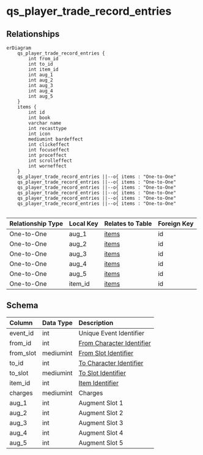 # qs_player_trade_record_entries

## Relationships

```mermaid
erDiagram
    qs_player_trade_record_entries {
        int from_id
        int to_id
        int item_id
        int aug_1
        int aug_2
        int aug_3
        int aug_4
        int aug_5
    }
    items {
        int id
        int book
        varchar name
        int recasttype
        int icon
        mediumint bardeffect
        int clickeffect
        int focuseffect
        int proceffect
        int scrolleffect
        int worneffect
    }
    qs_player_trade_record_entries ||--o{ items : "One-to-One"
    qs_player_trade_record_entries ||--o{ items : "One-to-One"
    qs_player_trade_record_entries ||--o{ items : "One-to-One"
    qs_player_trade_record_entries ||--o{ items : "One-to-One"
    qs_player_trade_record_entries ||--o{ items : "One-to-One"
    qs_player_trade_record_entries ||--o{ items : "One-to-One"


```


| Relationship Type | Local Key | Relates to Table | Foreign Key |
| :--- | :--- | :--- | :--- |
| One-to-One | aug_1 | [items](../../schema/items/items.md) | id |
| One-to-One | aug_2 | [items](../../schema/items/items.md) | id |
| One-to-One | aug_3 | [items](../../schema/items/items.md) | id |
| One-to-One | aug_4 | [items](../../schema/items/items.md) | id |
| One-to-One | aug_5 | [items](../../schema/items/items.md) | id |
| One-to-One | item_id | [items](../../schema/items/items.md) | id |


## Schema

| Column | Data Type | Description |
| :--- | :--- | :--- |
| event_id | int | Unique Event Identifier |
| from_id | int | [From Character Identifier](../../schema/characters/character_data.md) |
| from_slot | mediumint | [From Slot Identifier](../../../../server/inventory/inventory-slots) |
| to_id | int | [To Character Identifier](../../schema/characters/character_data.md) |
| to_slot | mediumint | [To Slot Identifier](../../../../server/inventory/inventory-slots) |
| item_id | int | [Item Identifier](../../schema/items/items.md) |
| charges | mediumint | Charges |
| aug_1 | int | Augment Slot 1 |
| aug_2 | int | Augment Slot 2 |
| aug_3 | int | Augment Slot 3 |
| aug_4 | int | Augment Slot 4 |
| aug_5 | int | Augment Slot 5 |

